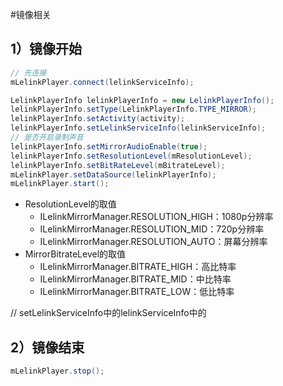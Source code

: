#镜像相关

## 1）镜像开始
```java
// 先连接
mLelinkPlayer.connect(lelinkServiceInfo);

LelinkPlayerInfo lelinkPlayerInfo = new LelinkPlayerInfo();
lelinkPlayerInfo.setType(LelinkPlayerInfo.TYPE_MIRROR);
lelinkPlayerInfo.setActivity(activity);
lelinkPlayerInfo.setLelinkServiceInfo(lelinkServiceInfo);
// 是否开启录制声音
lelinkPlayerInfo.setMirrorAudioEnable(true);
lelinkPlayerInfo.setResolutionLevel(mResolutionLevel);
lelinkPlayerInfo.setBitRateLevel(mBitrateLevel);
mLelinkPlayer.setDataSource(lelinkPlayerInfo);
mLelinkPlayer.start();
```
- ResolutionLevel的取值
    - ILelinkMirrorManager.RESOLUTION_HIGH：1080p分辨率
    - ILelinkMirrorManager.RESOLUTION_MID：720p分辨率
    - ILelinkMirrorManager.RESOLUTION_AUTO：屏幕分辨率
- MirrorBitrateLevel的取值
    - ILelinkMirrorManager.BITRATE_HIGH：高比特率
    - ILelinkMirrorManager.BITRATE_MID：中比特率
    - ILelinkMirrorManager.BITRATE_LOW：低比特率

// setLelinkServiceInfo中的lelinkServiceInfo中的

## 2）镜像结束
```java
mLelinkPlayer.stop();
```